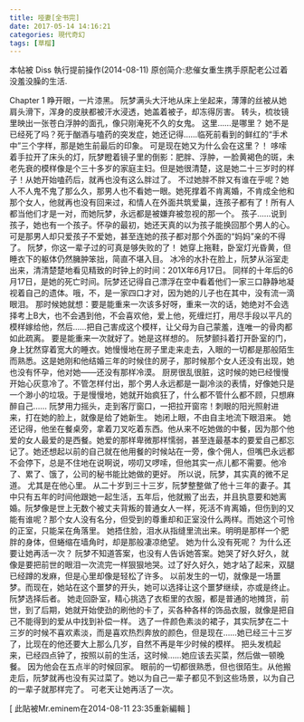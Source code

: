 ```yaml
---
title: 哑妻[全书完]
date: 2017-05-14 14:16:21
categories: 現代奇幻
tags: [草榴]
---
```

本帖被 Diss 執行提前操作(2014-08-11)
原创简介:悲催女重生携手原配老公过着没羞没臊的生活.


Chapter 1
睁开眼，一片漆黑。
阮梦满头大汗地从床上坐起来，薄薄的丝被从她肩头滑下，浑身的皮肤都被汗水浸透，她盖着被子，却冻得厉害。
转头，梳妆镜里映出一张苍白浮肿的面孔，像只刚淹死不久的女鬼。
这里……是哪里？
她不是已经死了吗？死于酗酒与嗑药的突发症，她还记得……临死前看到的鲜红的“手术中”三个字样，那是她生前最后的印象。
可是现在她又为什么会在这里？！
哆嗦着手拉开了床头的灯，阮梦瞪着镜子里的倒影：肥胖、浮肿，一脸黄褐色的斑，未老先衰的模样像是个三十多岁的家庭主妇。但是她很清楚，这是她二十三岁时的样子！从她开始嗑药后，就再也没有这么胖过了。
不过她胖不胖又有谁在乎呢？她人不人鬼不鬼了那么久，那男人也不看她一眼。她死撑着不肯离婚，不肯成全他和那个女人，他就再也没有回来过，和情人在外面共筑爱巢，连孩子都有了！所有人都当他们才是一对，而她阮梦，永远都是被嫌弃被忽视的那一个。
孩子……说到孩子，她也有一个孩子。怀孕的最初，她还天真的以为孩子能换回那个男人的心。可是那男人却只爱孩子不爱她，甚至连她的孩子都对那个外面的“妈妈”亲的不得了。
阮梦，你这一辈子过的可真是够失败的了！
她穿上拖鞋，卧室灯光昏黄，但睡衣下的躯体仍然臃肿笨拙，简直不堪入目。
冰冷的水扑在脸上，阮梦从浴室走出来，清清楚楚地看见精致的时钟上的时间：201X年6月17日。
同样的十年后的6月17日，是她的死亡时间。阮梦还记得自己漂浮在空中看着他们一家三口静静地凝视着自己的遗体。哦，不，是一家四口才对，因为她的儿子也在其中，没有流一滴眼泪。
那时候她就想：要是能重来一次该多好呀，重来一次的话，她绝对不会选择考上B大，也不会遇到他，不会喜欢他，爱上他，死缠烂打，用尽手段以平凡的模样嫁给他，然后……把自己害成这个模样，让父母为自己蒙羞，连唯一的骨肉都如此疏离。
要是能重来一次就好了。她是这样想的。
阮梦颤抖着打开卧室的门，身上犹然穿着宽大的睡衣。她慢慢地在房子里走来走去，入眼的一切都是那般陌生而熟悉。这是她刚和他结婚三年的时候住的房子，那时候那个女人还没有出现，她也没有怀孕，他对她——还没有那样冷漠。
厨房很乱很脏，这时候的她已经慢慢开始心灰意冷了。不管怎样付出，那个男人永远都是一副冷淡的表情，好像她只是一个渺小的垃圾。于是慢慢地，她就开始疯狂了，什么都不管什么都不顾，只想麻醉自己……
阮梦用力摇头，走到客厅窗口，一把拉开窗帘！刺眼的阳光照射进来，打在她的脸上，就像是给了她新生。
她闭上眼，不由自主地流下眼泪来。
她还记得，他坐在餐桌旁，拿着刀叉吃着东西。他从来不吃她做的中餐，因为那个他爱的女人最爱的是西餐。她爱的那样卑微那样懦弱，甚至连最基本的要爱自己都忘记了。她还想起以前的自己就在他用餐的时候站在一旁，像个佣人，但嘴巴永远都不会停下，总是不住地在说啊说，唠叨又啰嗦，但他其实一点儿都不需要。他冷了、累了、饿了，公司的秘书能比她做的更好。
所以说，阮梦，其实真的微不足道。
尤其是在他心里。
从二十岁到三十三岁，阮梦整整做了他十三年的妻子。其中只有五年的时间他跟她一起生活，五年后，他就搬了出去，并且执意要和她离婚。阮梦像是世上无数个被丈夫背叛的普通女人一样，死活不肯离婚，但伤到的又能有谁呢？那个女人没有名分，但受到的尊重却和正室没什么两样。而她这个可怜的正室，只能呆在角落里。
她捂住脸，泪水从指缝里流出来。明明是那样一个肥胖的身体，但蜷缩在墙角时，却是那般凄凉绝望。
她为什么没有死呢？
为什么还要让她再活一次？
阮梦不知道答案，也没有人告诉她答案。她哭了好久好久，就像是要把前世的眼泪一次流完一样狠狠地哭。过了好久好久，她才站了起来，双腿已经蹲的发麻，但是心里却像是轻松了许多。
以前发生的一切，就像是一场噩梦。而现在，她站在这个噩梦的开头，她可以选择让这个噩梦继续，亦或是终止。
阮梦选择后者。
她走回卧室，精心挑选了衣柜里的衣服，都是普通的地摊货，前世，到了后期，她就开始使劲的刷他的卡了，买各种各样的饰品衣服，就像是把自己不能得到的爱从中找到补偿一样。
选了一件颜色素淡的裙子，其实阮梦在二十三岁的时候不喜欢素淡，而是喜欢热烈奔放的颜色，但是现在……她已经三十三岁了，比现在的他还要大上那么几岁，自然不再是年少时候的模样。
把头发梳起来，已经四点钟了，按照以前的生活，这时候……她应该去买菜，然后做一顿晚餐。
因为他会在五点半的时候回家。
眼前的一切都很熟悉，但也很陌生。从他搬走后，阮梦就再也没有买过菜了。她以为自己一辈子都见不到这些场景，以为自己的一辈子就那样完了。
可老天让她再活了一次。


[ 此貼被Mr.eminem在2014-08-11 23:35重新編輯 ]